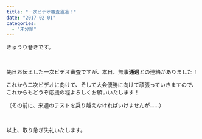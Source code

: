 ```yaml
---
title: "一次ビデオ審査通過！"
date: "2017-02-01"
categories: 
  - "未分類"
---
```


きゅうり巻きです。

 

先日お伝えした一次ビデオ審査ですが、本日、無事**通過**との連絡がありました！

これから二次ビデオに向けて、そして大会優勝に向けて頑張っていきますので、これからもどうぞ応援の程よろしくお願いいたします！

（その前に、来週のテストを乗り越えなければいけませんが……）

 

以上、取り急ぎ失礼いたします。
